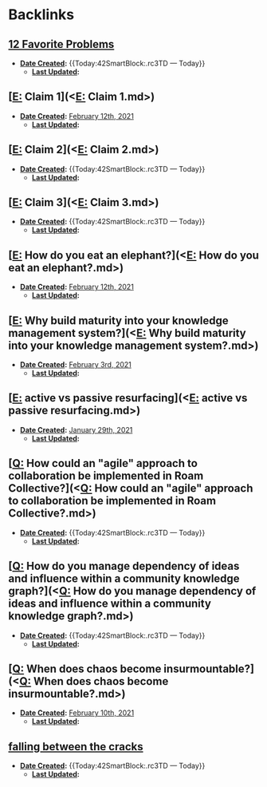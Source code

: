 
# Backlinks
## [12 Favorite Problems](<12 Favorite Problems.md>)
- **[Date Created](<Date Created.md>):** {{Today:42SmartBlock:.rc3TD — Today}}
    - **[Last Updated](<Last Updated.md>):**

## [[E:](<[E:.md>) Claim 1](<[E:](<E:.md>) Claim 1.md>)
- **[Date Created](<Date Created.md>):** [February 12th, 2021](<February 12th, 2021.md>)
    - **[Last Updated](<Last Updated.md>):**

## [[E:](<[E:.md>) Claim 2](<[E:](<E:.md>) Claim 2.md>)
- **[Date Created](<Date Created.md>):** {{Today:42SmartBlock:.rc3TD — Today}}
    - **[Last Updated](<Last Updated.md>):**

## [[E:](<[E:.md>) Claim 3](<[E:](<E:.md>) Claim 3.md>)
- **[Date Created](<Date Created.md>):** {{Today:42SmartBlock:.rc3TD — Today}}
    - **[Last Updated](<Last Updated.md>):**

## [[E:](<[E:.md>) How do you eat an elephant?](<[E:](<E:.md>) How do you eat an elephant?.md>)
- **[Date Created](<Date Created.md>):** [February 12th, 2021](<February 12th, 2021.md>) 
    - **[Last Updated](<Last Updated.md>):**

## [[E:](<[E:.md>) Why build maturity into your knowledge management system?](<[E:](<E:.md>) Why build maturity into your knowledge management system?.md>)
- **[Date Created](<Date Created.md>):** [February 3rd, 2021](<February 3rd, 2021.md>)
    - **[Last Updated](<Last Updated.md>):**

## [[E:](<[E:.md>) active vs passive resurfacing](<[E:](<E:.md>) active vs passive resurfacing.md>)
- **[Date Created](<Date Created.md>):** [January 29th, 2021](<January 29th, 2021.md>)
    - **[Last Updated](<Last Updated.md>):**

## [[Q:](<[Q:.md>) How could an "agile" approach to collaboration be implemented in Roam Collective?](<[Q:](<Q:.md>) How could an "agile" approach to collaboration be implemented in Roam Collective?.md>)
- **[Date Created](<Date Created.md>):** {{Today:42SmartBlock:.rc3TD — Today}}
    - **[Last Updated](<Last Updated.md>):**

## [[Q:](<[Q:.md>) How do you manage dependency of ideas and influence within a community knowledge graph?](<[Q:](<Q:.md>) How do you manage dependency of ideas and influence within a community knowledge graph?.md>)
- **[Date Created](<Date Created.md>):** {{Today:42SmartBlock:.rc3TD — Today}}
    - **[Last Updated](<Last Updated.md>):**

## [[Q:](<[Q:.md>) When does chaos become insurmountable?](<[Q:](<Q:.md>) When does chaos become insurmountable?.md>)
- **[Date Created](<Date Created.md>):** [February 10th, 2021](<February 10th, 2021.md>)
    - **[Last Updated](<Last Updated.md>):**

## [falling between the cracks](<falling between the cracks.md>)
- **[Date Created](<Date Created.md>):** {{Today:42SmartBlock:.rc3TD — Today}}
    - **[Last Updated](<Last Updated.md>):**

